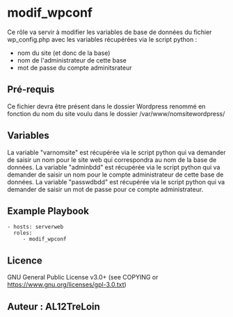modif_wpconf
=========

Ce rôle va servir à modifier les variables de base de données du fichier wp_config.php avec les variables récupérées via le script python :
- nom du site (et donc de la base)
- nom de l'administrateur de cette base
- mot de passe du compte adminitsrateur

Pré-requis
------------

Ce fichier devra être présent dans le dossier Wordpress renommé en fonction du nom du site voulu dans le dossier /var/www/nomsitewordpress/

Variables
--------------

La variable "varnomsite" est récupérée via le script python qui va demander de saisir un nom pour le site web qui correspondra au nom de la base de données.
La variable "adminbdd" est récupérée via le script python qui va demander de saisir un nom pour le compte administrateur de cette base de données.
La variable "passwdbdd" est récupérée via le script python qui va demander de saisir un mot de passe pour ce compte administrateur.

Example Playbook
----------------

    - hosts: serverweb
      roles:
         - modif_wpconf

Licence
-------

GNU General Public License v3.0+ (see COPYING or https://www.gnu.org/licenses/gpl-3.0.txt)

Auteur : AL12TreLoin
------------------
